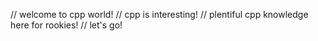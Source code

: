 // welcome to cpp world!
// cpp is interesting!
// plentiful cpp knowledge here for rookies!
// let's go!
